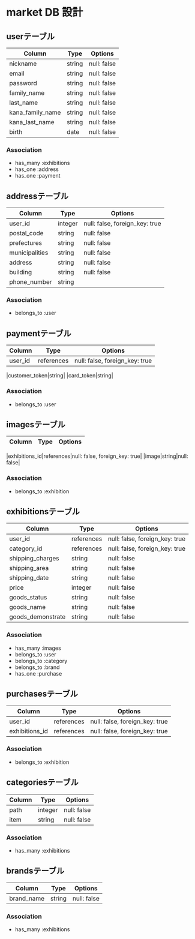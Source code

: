 # market DB 設計

## userテーブル
|Column|Type|Options|
|------|----|-------|
|nickname|string|null: false|
|email|string|null: false|
|password|string|null: false|
|family_name|string|null: false|
|last_name|string|null: false|
|kana_family_name|string|null: false|
|kana_last_name|string|null: false|
|birth|date|null: false|
### Association
- has_many :exhibitions
- has_one :address
- has_one :payment
<!-- クラスネームオプションについて調べる、セラーとバイヤーでユーザーを管理する,belongtoで管理 -->


## addressテーブル
|Column|Type|Options|
|------|----|-------|
|user_id|integer|null: false, foreign_key: true|
|postal_code|string|null: false|
|prefectures|string|null: false|
|municipalities|string|null: false|
|address|string|null: false|
|building|string|null: false|
|phone_number|string|
### Association
- belongs_to :user


## paymentテーブル
|Column|Type|Options|
|------|----|-------|
|user_id|references|null: false, foreign_key: true|

<!-- _idは、外部キーを利用すると決めているチームも多いため、_tokenと管理する方がすっきりしている -->
|customer_token|string|
|card_token|string|
### Association
- belongs_to :user
<!-- https://pay.jp/を使用、暗号化してトークンをデータベースに保存する -->


## imagesテーブル
|Column|Type|Options|
|------|----|-------|
<!-- リファレンス型に修正,外部キーを使用するため -->
|exhibitions_id|references|null: false, foreign_key: true|
|image|string|null: false|
### Association
- belongs_to :exhibition


<!-- 出品された商品のテーブル -->
## exhibitionsテーブル
|Column|Type|Options|
|------|----|-------|
|user_id|references|null: false, foreign_key: true|
|category_id|references|null: false, foreign_key: true|
|shipping_charges|string|null: false|
|shipping_area|string|null: false|
|shipping_date|string|null: false|
|price|integer|null: false|
|goods_status|string|null: false|
|goods_name|string|null: false|
|goods_demonstrate|string|null: false|
### Association
- has_many :images
- belongs_to :user
- belongs_to :category
- belongs_to :brand
- has_one :purchase

## purchasesテーブル
|Column|Type|Options|
|------|----|-------|
|user_id|references|null: false, foreign_key: true|
|exhibitions_id|references|null: false, foreign_key: true|
### Association
- belongs_to :exhibition

## categoriesテーブル
|Column|Type|Options|
|------|----|-------|
|path|integer|null: false|
|item|string|null: false|
### Association
- has_many :exhibitions

## brandsテーブル
|Column|Type|Options|
|------|----|-------|
|brand_name|string|null: false|
### Association
- has_many :exhibitions
